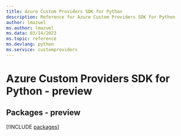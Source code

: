 ```yaml
---
title: Azure Custom Providers SDK for Python
description: Reference for Azure Custom Providers SDK for Python
author: lmazuel
ms.author: lmazuel
ms.data: 03/14/2023
ms.topic: reference
ms.devlang: python
ms.service: customproviders
---
```

# Azure Custom Providers SDK for Python - preview
## Packages - preview
[!INCLUDE [packages](custom-providers-index.md)]